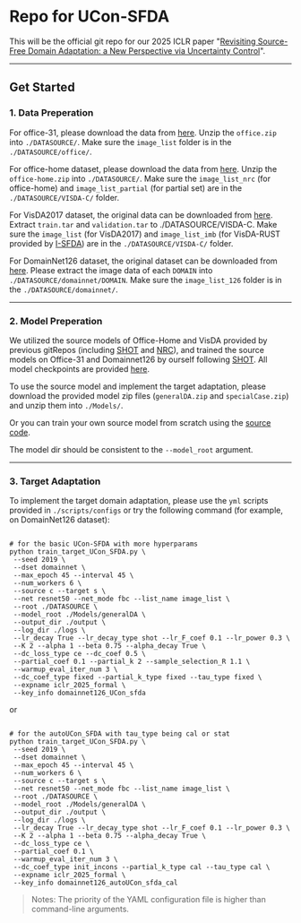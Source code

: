 # Repo for UCon-SFDA

This will be the official git repo for our 2025 ICLR paper "[Revisiting Source-Free Domain Adaptation: a New Perspective via Uncertainty Control](https://openreview.net/forum?id=nx9Z5Kva96&referrer=%5BAuthor%20Console%5D(%2Fgroup%3Fid%3DICLR.cc%2F2025%2FConference%2FAuthors%23your-submissions))".

---
## Get Started

### 1. Data Preperation

For office-31, please download the data from [here](https://drive.google.com/file/d/1dmEhhzoP-dnVOqsV_zDUNRKUy4dKN6Bl/view?usp=sharing). Unzip the `office.zip` into `./DATASOURCE/`. Make sure the `image_list` folder is in the `./DATASOURCE/office/`.

For office-home dataset, please download the data from [here](https://drive.google.com/file/d/1gRSeLmBTKWjSiqe6jRWaNsXTqzDdqKPr/view?usp=sharing). Unzip the `office-home.zip` into `./DATASOURCE/`. Make sure the `image_list_nrc` (for office-home) and `image_list_partial` (for partial set) are in the `./DATASOURCE/VISDA-C/` folder.

For VisDA2017 dataset, the original data can be downloaded from [here](https://github.com/VisionLearningGroup/taskcv-2017-public/tree/master/classification). Extract `train.tar` and `validation.tar` to ./DATASOURCE/VISDA-C. Make sure the `image_list` (for VisDA2017) and `image_list_imb` (for VisDA-RUST provided by [I-SFDA](https://github.com/LeoXinhaoLee/Imbalanced-Source-free-Domain-Adaptation)) are in the `./DATASOURCE/VISDA-C/` folder.

For DomainNet126 dataset, the original dataset can be downloaded from [here](https://ai.bu.edu/M3SDA/). Please extract the image data of each `DOMAIN` into `./DATASOURCE/domainnet/DOMAIN`. Make sure the `image_list_126` folder is in the `./DATASOURCE/domainnet/`.

---
### 2. Model Preperation

We utilized the source models of Office-Home and VisDA provided by previous gitRepos (including [SHOT](https://github.com/tim-learn/SHOT) and [NRC](https://github.com/Albert0147/NRC_SFDA)), and trained the source models on Office-31 and Domainnet126 by ourself following [SHOT](https://github.com/tim-learn/SHOT). All model checkpoints are provided [here](https://drive.google.com/drive/folders/18h1YhquJInMCkqxXlSaHax0hCJWMFgpX?usp=sharing).

To use the source model and implement the target adaptation, please download the provided model zip files (`generalDA.zip` and `specialCase.zip`) and unzip them into `./Models/`.

Or you can train your own source model from scratch using the [source code](https://github.com/tim-learn/SHOT).

The model dir should be consistent to the `--model_root` argument.

---
### 3. Target Adaptation

To implement the target domain adaptation, please use the `yml` scripts provided in `./scripts/configs` or try the following command (for example, on DomainNet126 dataset): 

```shell

# for the basic UCon-SFDA with more hyperparams
python train_target_UCon_SFDA.py \
 --seed 2019 \
 --dset domainnet \
 --max_epoch 45 --interval 45 \
 --num_workers 6 \
 --source c --target s \
 --net resnet50 --net_mode fbc --list_name image_list \
 --root ./DATASOURCE \
 --model_root ./Models/generalDA \
 --output_dir ./output \
 --log_dir ./logs \
 --lr_decay True --lr_decay_type shot --lr_F_coef 0.1 --lr_power 0.3 \
 --K 2 --alpha 1 --beta 0.75 --alpha_decay True \
 --dc_loss_type ce --dc_coef 0.5 \
 --partial_coef 0.1 --partial_k 2 --sample_selection_R 1.1 \
 --warmup_eval_iter_num 3 \
 --dc_coef_type fixed --partial_k_type fixed --tau_type fixed \
 --expname iclr_2025_formal \
 --key_info domainnet126_UCon_sfda

```

or 

```shell

# for the autoUCon_SFDA with tau_type being cal or stat
python train_target_UCon_SFDA.py \
 --seed 2019 \
 --dset domainnet \
 --max_epoch 45 --interval 45 \
 --num_workers 6 \
 --source c --target s \
 --net resnet50 --net_mode fbc --list_name image_list \
 --root ./DATASOURCE \
 --model_root ./Models/generalDA \
 --output_dir ./output \
 --log_dir ./logs \
 --lr_decay True --lr_decay_type shot --lr_F_coef 0.1 --lr_power 0.3 \
 --K 2 --alpha 1 --beta 0.75 --alpha_decay True \
 --dc_loss_type ce \
 --partial_coef 0.1 \
 --warmup_eval_iter_num 3 \
 --dc_coef_type init_incons --partial_k_type cal --tau_type cal \
 --expname iclr_2025_formal \
 --key_info domainnet126_autoUCon_sfda_cal
```


> Notes: The priority of the YAML configuration file is higher than command-line arguments.


